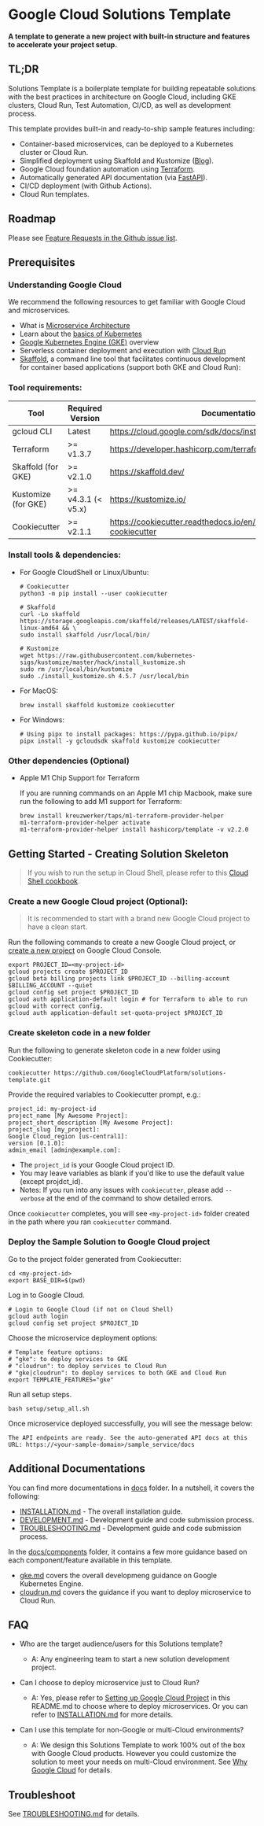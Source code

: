 # Google Cloud Solutions Template

**A template to generate a new project with built-in structure and features
to accelerate your project setup.**

## TL;DR

Solutions Template is a boilerplate template for building repeatable
solutions with the best practices in architecture on Google Cloud, including GKE
clusters, Cloud Run, Test Automation, CI/CD, as well as development process.

This template provides built-in and ready-to-ship sample features including:
* Container-based microservices, can be deployed to a Kubernetes cluster or Cloud Run.
* Simplified deployment using Skaffold and Kustomize ([Blog](https://cloud.google.com/blog/topics/developers-practitioners/simplify-your-devops-using-skaffold)).
* Google Cloud foundation automation using [Terraform](https://www.terraform.io/).
* Automatically generated API documentation (via [FastAPI](https://fastapi.tiangolo.com/)).
* CI/CD deployment (with Github Actions).
* Cloud Run templates.

## Roadmap

Please see [Feature Requests in the Github issue list](https://github.com/GoogleCloudPlatform/solutions-template/issues?q=is%3Aopen+is%3Aissue+label%3A%22feature+request%22).

## Prerequisites

### Understanding Google Cloud

We recommend the following resources to get familiar with Google Cloud and microservices.

- What is [Microservice Architecture](https://cloud.google.com/learn/what-is-microservices-architecture)
- Learn about the [basics of Kubernetes](https://kubernetes.io/docs/concepts/overview/)
- [Google Kubernetes Engine (GKE)](https://cloud.google.com/kubernetes-engine/docs/concepts/kubernetes-engine-overview) overview
- Serverless container deployment and execution with [Cloud Run](https://cloud.google.com/run/docs/overview/what-is-cloud-run)
- [Skaffold](https://skaffold.dev/docs/), a command line tool that facilitates continuous development for container based applications (support both GKE and Cloud Run):

### Tool requirements:

| Tool  | Required Version | Documentation site |
|---|---------------|---|
| gcloud CLI          | Latest                 | https://cloud.google.com/sdk/docs/install |
| Terraform           | &gt;= v1.3.7           | https://developer.hashicorp.com/terraform/downloads |
| Skaffold (for GKE)  | &gt;= v2.1.0           | https://skaffold.dev/ |
| Kustomize (for GKE) | &gt;= v4.3.1 (< v5.x)  | https://kustomize.io/ |
| Cookiecutter        | &gt;= v2.1.1           | https://cookiecutter.readthedocs.io/en/latest/installation.html#install-cookiecutter |

### Install tools & dependencies:
- For Google CloudShell or Linux/Ubuntu:
  ```
  # Cookiecutter
  python3 -m pip install --user cookiecutter

  # Skaffold
  curl -Lo skaffold https://storage.googleapis.com/skaffold/releases/LATEST/skaffold-linux-amd64 && \
  sudo install skaffold /usr/local/bin/

  # Kustomize
  wget https://raw.githubusercontent.com/kubernetes-sigs/kustomize/master/hack/install_kustomize.sh
  sudo rm /usr/local/bin/kustomize
  sudo ./install_kustomize.sh 4.5.7 /usr/local/bin
  ```
- For MacOS:
  ```
  brew install skaffold kustomize cookiecutter
  ```
- For Windows:
  ```
  # Using pipx to install packages: https://pypa.github.io/pipx/
  pipx install -y gcloudsdk skaffold kustomize cookiecutter
  ```

### Other dependencies (Optional)
- Apple M1 Chip Support for Terraform

  If you are running commands on an Apple M1 chip Macbook, make sure run the following to add M1 support for Terraform:
  ```
  brew install kreuzwerker/taps/m1-terraform-provider-helper
  m1-terraform-provider-helper activate
  m1-terraform-provider-helper install hashicorp/template -v v2.2.0
  ```

## Getting Started - Creating Solution Skeleton

> If you wish to run the setup in Cloud Shell, please refer to this [Cloud Shell cookbook](/docs/cookbook/cloudshell.md).

### Create a new Google Cloud project (Optional):

> It is recommended to start with a brand new Google Cloud project to have a clean start.

Run the following commands to create a new Google Cloud project, or [create a new project](https://console.cloud.google.com/projectcreate) on Google Cloud Console.
```
export PROJECT_ID=<my-project-id>
gcloud projects create $PROJECT_ID
gcloud beta billing projects link $PROJECT_ID --billing-account $BILLING_ACCOUNT --quiet
gcloud config set project $PROJECT_ID
gcloud auth application-default login # for Terraform to able to run gcloud with correct config.
gcloud auth application-default set-quota-project $PROJECT_ID
```

### Create skeleton code in a new folder

Run the following to generate skeleton code in a new folder using Cookiecutter:
```
cookiecutter https://github.com/GoogleCloudPlatform/solutions-template.git
```

Provide the required variables to Cookiecutter prompt, e.g.:
```
project_id: my-project-id
project_name [My Awesome Project]:
project_short_description [My Awesome Project]:
project_slug [my_project]:
Google Cloud_region [us-central1]:
version [0.1.0]:
admin_email [admin@example.com]:
```
- The `project_id` is your Google Cloud project ID.
- You may leave variables as blank if you'd like to use the default value (except projdct_id).
- Notes: If you run into any issues with `cookiecutter`, please add `--verbose` at
the end of the command to show detailed errors.

Once `cookiecutter` completes, you will see `<my-project-id>` folder created in
the path where you ran `cookiecutter` command.

### Deploy the Sample Solution to Google Cloud project

Go to the project folder generated from Cookiecutter:
```
cd <my-project-id>
export BASE_DIR=$(pwd)
```

Log in to Google Cloud.
```
# Login to Google Cloud (if not on Cloud Shell)
gcloud auth login
gcloud config set project $PROJECT_ID
```

Choose the microservice deployment options:
```
# Template feature options:
# "gke": to deploy services to GKE
# "cloudrun": to deploy services to Cloud Run
# "gke|cloudrun": to deploy services to both GKE and Cloud Run
export TEMPLATE_FEATURES="gke"
```

Run all setup steps.
```
bash setup/setup_all.sh
```

Once microservice deployed successfully, you will see the message below:
```
The API endpoints are ready. See the auto-generated API docs at this URL: https://<your-sample-domain>/sample_service/docs
```

## Additional Documentations

You can find more documentations in [docs](docs) folder. In a nutshell, it covers the following:
- [INSTALLATION.md](docs/INSTALLATION.md) - The overall installation guide.
- [DEVELOPMENT.md](docs/DEVELOPMENT.md) - Development guide and code submission process.
- [TROUBLESHOOTING.md](docs/TROUBLESHOOTING.md) - Development guide and code submission process.

In the [docs/components](docs/components/) folder, it contains a few more guidance based on each component/feature available in this template.
- [gke.md](docs/components/gke.md) covers the overall developmeng guidance on Google Kubernetes Engine.
- [cloudrun.md](docs/components/cloudrun.md) covers the guidance if you want to deploy microservice to Cloud Run.

## FAQ
- Who are the target audience/users for this Solutions template?
  - A: Any engineering team to start a new solution development project.

- Can I choose to deploy microservice just to Cloud Run?
  - A: Yes, please refer to [Setting up Google Cloud Project](README.md#setting-up-google-cloud-project) in this README.md to choose where to deploy microservices. Or you can refer to [INSTALLATION.md](docs/INSTALLATION.md) for more details.

- Can I use this template for non-Google or multi-Cloud environments?
  - A: We design this Solutions Template to work 100% out of the box with Google Cloud products. However you could customize the solution to meet your needs on multi-Cloud environment. See [Why Google Cloud](https://cloud.google.com/why-google-cloud) for details.

## Troubleshoot

See [TROUBLESHOOTING.md](docs/TROUBLESHOOTING.md) for details.
